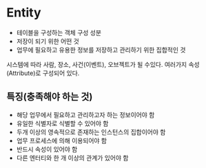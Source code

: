 # Entity
- 테이블을 구성하는 객체 구성 성분
- 저장이 되기 위한 어떤 것
- 업무에 필요하고 유용한 정보를 저장하고 관리하기 위한 집합적인 것

시스템에 따라 사람, 장소, 사건(이벤트), 오브젝트가 될 수있다.
여러가지 속성(Attribute)로 구성되어 있다.

## 특징(충족해야 하는 것)
- 해당 업무에서 필요하고 관리하고자 하는 정보이어야 함
- 유일한 식별자로 식별할 수 있어야 함
- 두개 이상의 영속적으로 존재하는 인스턴스의 집합이어야 함
- 업무 프로세스에 의해 이용되어야 함
- 반드시 속성이 있어야 함
- 다른 엔터티와 한 개 이상의 관계가 있어야 함

